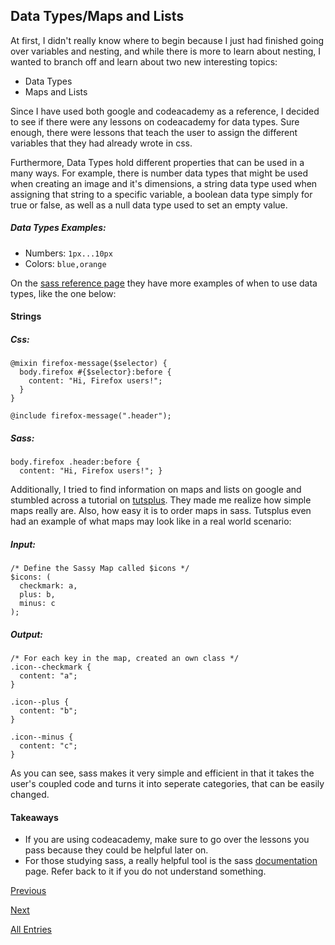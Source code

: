 ## Data Types/Maps and Lists
At first, I didn't really know where to begin because I just had finished going over variables and nesting, and while
there is more to learn about nesting, I wanted to branch off and learn about two new interesting topics:

 - Data Types
 - Maps and Lists
 
Since I have used both google and codeacademy as a reference, I decided to see if there were any lessons on codeacademy for data types.
Sure enough, there were lessons that teach the user to assign the different variables that they had already wrote in css.

Furthermore, Data Types hold different properties that can be used in a many ways. For example, there is number 
data types that might be used when creating an image and it's dimensions, a string data type used when assigning that string to a specific variable, a boolean 
data type simply for true or false, as well as a null data type used to set an empty value.

##### Data Types Examples:
- Numbers: ```1px...10px```
- Colors: ```blue,orange```

On the [sass reference page](http://sass-lang.com/documentation/file.SASS_REFERENCE.html#data_types) they have more examples of when to use data types, like the one below:

#### Strings

##### Css:
```
@mixin firefox-message($selector) {
  body.firefox #{$selector}:before {
    content: "Hi, Firefox users!";
  }
}

@include firefox-message(".header");
```

##### Sass:
```
body.firefox .header:before {
  content: "Hi, Firefox users!"; }
```

Additionally, I tried to find information on maps and lists on google and stumbled across a tutorial on [tutsplus](https://webdesign.tutsplus.com/tutorials/an-introduction-to-sass-maps-usage-and-examples--cms-22184). 
They made me realize how simple maps really are. Also, how easy it is to order maps in sass. Tutsplus even had an example of what maps may look
like in a real world scenario:

##### Input:
```
/* Define the Sassy Map called $icons */
$icons: (
  checkmark: a,
  plus: b,
  minus: c
);
```

##### Output:
```
/* For each key in the map, created an own class */
.icon--checkmark {
  content: "a";
}
 
.icon--plus {
  content: "b";
}
 
.icon--minus {
  content: "c";
}
```
As you can see, sass makes it very simple and efficient in that it takes the user's coupled code and turns it into seperate categories, that can be easily 
changed.   

#### Takeaways
- If you are using codeacademy, make sure to go over the lessons you pass because they could be helpful later on.
- For those studying sass, a really helpful tool is the sass [documentation](http://sass-lang.com/documentation/) page. Refer back to it if you do not understand something.

[Previous](entry03-var.md)

[Next](entry05-mixins.md)

[All Entries](../README.md)